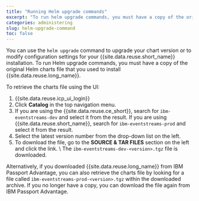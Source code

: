 ```yaml
---
title: "Running Helm upgrade commands"
excerpt: "To run helm upgrade commands, you must have a copy of the original Helm charts file that you used to install IBM Event Streams."
categories: administering
slug: helm-upgrade-command
toc: false
---
```


You can use the `helm upgrade` command to upgrade your chart version or to modify configuration settings for your {{site.data.reuse.short_name}} installation. To run Helm upgrade commands, you must have a copy of the original Helm charts file that you used to install {{site.data.reuse.long_name}}.

To retrieve the charts file using the UI:
1. {{site.data.reuse.icp_ui_login}}
2. Click **Catalog** in the top navigation menu.
3. If you are using the {{site.data.reuse.ce_short}}, search for `ibm-eventstreams-dev` and select it from the result. If you are using {{site.data.reuse.short_name}}, search for `ibm-eventstreams-prod` and select it from the result.
4. Select the latest version number from the drop-down list on the left.
5. To download the file, go to the **SOURCE & TAR FILES** section on the left and click the link. \\
   The `ibm-eventstreams-dev-<version>.tgz` file is downloaded.

Alternatively, if you downloaded {{site.data.reuse.long_name}} from IBM Passport Advantage, you can also retrieve the charts file by looking for a file called `ibm-eventstreams-prod-<version>.tgz` within the downloaded archive. If you no longer have a copy, you can download the file again from IBM Passport Advantage.

